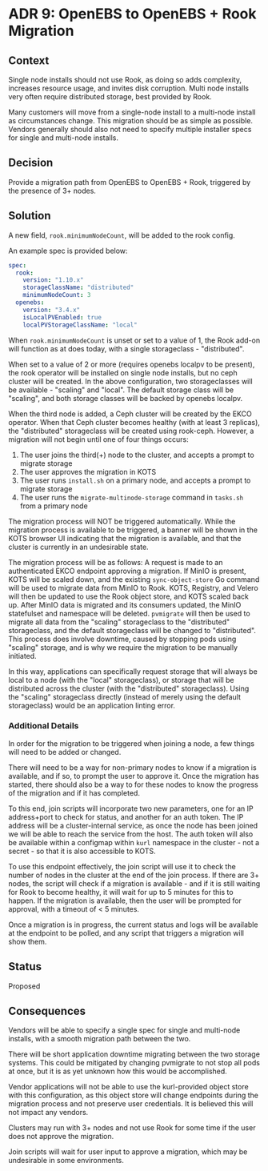 # ADR 9: OpenEBS to OpenEBS + Rook Migration

## Context

Single node installs should not use Rook, as doing so adds complexity, increases resource usage, and invites disk corruption.
Multi node installs very often require distributed storage, best provided by Rook.

Many customers will move from a single-node install to a multi-node install as circumstances change.
This migration should be as simple as possible.
Vendors generally should also not need to specify multiple installer specs for single and multi-node installs.

## Decision

Provide a migration path from OpenEBS to OpenEBS + Rook, triggered by the presence of 3+ nodes.

## Solution

A new field, `rook.minimumNodeCount`, will be added to the rook config.

An example spec is provided below:

```yaml
spec:
  rook:
    version: "1.10.x"
    storageClassName: "distributed"
    minimumNodeCount: 3
  openebs:
    version: "3.4.x"
    isLocalPVEnabled: true
    localPVStorageClassName: "local"
```

When `rook.minimumNodeCount` is unset or set to a value of 1, the Rook add-on will function as at does today, with a single storageclass - "distributed".

When set to a value of 2 or more (requires openebs localpv to be present), the rook operator will be installed on single node installs, but no ceph cluster will be created.
In the above configuration, two storageclasses will be available - "scaling" and "local".
The default storage class will be "scaling", and both storage classes will be backed by openebs localpv.

When the third node is added, a Ceph cluster will be created by the EKCO operator.
When that Ceph cluster becomes healthy (with at least 3 replicas), the "distributed" storageclass will be created using rook-ceph.
However, a migration will not begin until one of four things occurs:

1. The user joins the third(+) node to the cluster, and accepts a prompt to migrate storage
2. The user approves the migration in KOTS
3. The user runs `install.sh` on a primary node, and accepts a prompt to migrate storage
4. The user runs the `migrate-multinode-storage` command in `tasks.sh` from a primary node

The migration process will NOT be triggered automatically.
While the migration process is available to be triggered, a banner will be shown in the KOTS browser UI indicating that the migration is available, and that the cluster is currently in an undesirable state.

The migration process will be as follows:
A request is made to an authenticated EKCO endpoint approving a migration.
If MinIO is present, KOTS will be scaled down, and the existing `sync-object-store` Go command will be used to migrate data from MinIO to Rook.
KOTS, Registry, and Velero will then be updated to use the Rook object store, and KOTS scaled back up.
After MinIO data is migrated and its consumers updated, the MinIO statefulset and namespace will be deleted.
`pvmigrate` will then be used to migrate all data from the "scaling" storageclass to the "distributed" storageclass, and the default storageclass will be changed to "distributed".
This process does involve downtime, caused by stopping pods using "scaling" storage, and is why we require the migration to be manually initiated.

In this way, applications can specifically request storage that will always be local to a node (with the "local" storageclass), or storage that will be distributed across the cluster (with the "distributed" storageclass).
Using the "scaling" storageclass directly (instead of merely using the default storageclass) would be an application linting error.

### Additional Details

In order for the migration to be triggered when joining a node, a few things will need to be added or changed.

There will need to be a way for non-primary nodes to know if a migration is available, and if so, to prompt the user to approve it.
Once the migration has started, there should also be a way to for these nodes to know the progress of the migration and if it has completed.

To this end, join scripts will incorporate two new parameters, one for an IP address+port to check for status, and another for an auth token.
The IP address will be a cluster-internal service, as once the node has been joined we will be able to reach the service from the host.
The auth token will also be available within a configmap within `kurl` namespace in the cluster - not a secret - so that it is also accessible to KOTS.

To use this endpoint effectively, the join script will use it to check the number of nodes in the cluster at the end of the join process.
If there are 3+ nodes, the script will check if a migration is available - and if it is still waiting for Rook to become healthy, it will wait for up to 5 minutes for this to happen.
If the migration is available, then the user will be prompted for approval, with a timeout of < 5 minutes.

Once a migration is in progress, the current status and logs will be available at the endpoint to be polled, and any script that triggers a migration will show them.

## Status

Proposed

## Consequences

Vendors will be able to specify a single spec for single and multi-node installs, with a smooth migration path between the two.

There will be short application downtime migrating between the two storage systems.
This could be mitigated by changing pvmigrate to not stop all pods at once, but it is as yet unknown how this would be accomplished.

Vendor applications will not be able to use the kurl-provided object store with this configuration, as this object store will change endpoints during the migration process and not preserve user credentials.
It is believed this will not impact any vendors.

Clusters may run with 3+ nodes and not use Rook for some time if the user does not approve the migration.

Join scripts will wait for user input to approve a migration, which may be undesirable in some environments.

